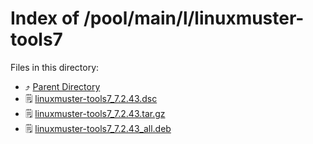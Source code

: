 
# Index of /pool/main/l/linuxmuster-tools7
Files in this directory:
- ⤴ [Parent Directory](../)
- 🗒 [linuxmuster-tools7_7.2.43.dsc](linuxmuster-tools7_7.2.43.dsc)
- 🗒 [linuxmuster-tools7_7.2.43.tar.gz](linuxmuster-tools7_7.2.43.tar.gz)
- 🗒 [linuxmuster-tools7_7.2.43_all.deb](linuxmuster-tools7_7.2.43_all.deb)
